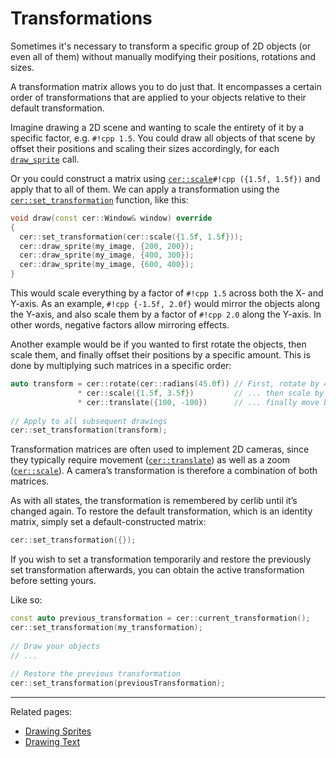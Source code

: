 # Transformations

Sometimes it's necessary to transform a specific group of 2D objects (or even all of them) without manually modifying their positions, rotations and sizes.

A transformation matrix allows you to do just that. It encompasses a certain order of transformations that are applied to your objects relative to their default transformation.

Imagine drawing a 2D scene and wanting to scale the entirety of it by a specific factor, e.g. `#!cpp 1.5`. You could draw all objects of that scene by offset their positions and scaling their sizes accordingly, for each [`draw_sprite`](../api/Graphics/index.md#draw_sprite) call.

Or you could construct a matrix using [`cer::scale`](../api/Math/index.md#scale)`#!cpp ({1.5f, 1.5f})` and apply that to all of them. We can apply a transformation using the [`cer::set_transformation`](../api/Graphics/index.md#set_transformation) function, like this:

```cpp
void draw(const cer::Window& window) override
{
  cer::set_transformation(cer::scale({1.5f, 1.5f}));
  cer::draw_sprite(my_image, {200, 200});
  cer::draw_sprite(my_image, {400, 300});
  cer::draw_sprite(my_image, {600, 400});
}
```

This would scale everything by a factor of `#!cpp 1.5` across both the X- and Y-axis. As an example, `#!cpp {-1.5f, 2.0f}` would mirror the objects along the Y-axis, and also scale them by a factor of `#!cpp 2.0` along the Y-axis. In other words, negative factors allow mirroring effects.

Another example would be if you wanted to first rotate the objects, then scale them, and finally offset their positions by a specific amount. This is done by multiplying such matrices in a specific order:

```cpp
auto transform = cer::rotate(cer::radians(45.0f)) // First, rotate by 45 degrees
               * cer::scale({1.5f, 3.5f})         // ... then scale by factor {1.5, 3.5}
               * cer::translate({100, -100})      // ... finally move by offset {100, -100}
               
// Apply to all subsequent drawings
cer::set_transformation(transform);
```

Transformation matrices are often used to implement 2D cameras, since they typically require movement ([`cer::translate`](../api/Math/index.md#translate)) as well as a zoom ([`cer::scale`](../api/Math/index.md#scale)). A camera’s transformation is therefore a combination of both matrices.

As with all states, the transformation is remembered by cerlib until it’s changed again. To restore the default transformation, which is an identity matrix, simply set a default-constructed matrix:

```cpp
cer::set_transformation({});
```

If you wish to set a transformation temporarily and restore the previously set transformation afterwards, you can obtain the active transformation before setting yours.

Like so:

```cpp
const auto previous_transformation = cer::current_transformation();
cer::set_transformation(my_transformation);
 
// Draw your objects
// ...
 
// Restore the previous transformation
cer::set_transformation(previousTransformation);
```

---

Related pages:

* [Drawing Sprites](drawing-sprites.md)
* [Drawing Text](drawing-text.md)
